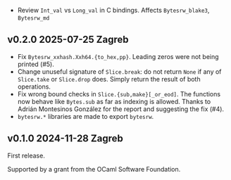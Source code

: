 - Review `Int_val` vs `Long_val` in C bindings. Affects
  `Bytesrw_blake3`, `Bytesrw_md`

v0.2.0 2025-07-25 Zagreb
------------------------

- Fix `Bytesrw_xxhash.Xxh64.{to_hex,pp}`. Leading zeros
  were not being printed (#5).
- Change unuseful signature of `Slice.break`: do not return 
  `None` if any of `Slice.take` or `Slice.drop` does. Simply
  return the result of both operations.
- Fix wrong bound checks in `Slice.{sub,make}[_or_eod]`. The functions
  now behave like `Bytes.sub` as far as indexing is allowed. Thanks
  to Adrián Montesinos González for the report and suggesting the fix (#4).
- `bytesrw.*` libraries are made to export `bytesrw`.

v0.1.0 2024-11-28 Zagreb
------------------------

First release.

Supported by a grant from the OCaml Software Foundation.
